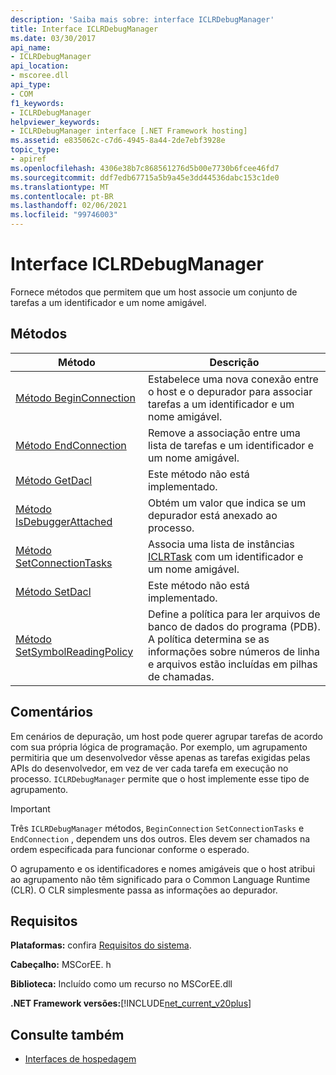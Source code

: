 ```yaml
---
description: 'Saiba mais sobre: interface ICLRDebugManager'
title: Interface ICLRDebugManager
ms.date: 03/30/2017
api_name:
- ICLRDebugManager
api_location:
- mscoree.dll
api_type:
- COM
f1_keywords:
- ICLRDebugManager
helpviewer_keywords:
- ICLRDebugManager interface [.NET Framework hosting]
ms.assetid: e835062c-c7d6-4945-8a44-2de7ebf3928e
topic_type:
- apiref
ms.openlocfilehash: 4306e38b7c868561276d5b00e7730b6fcee46fd7
ms.sourcegitcommit: ddf7edb67715a5b9a45e3dd44536dabc153c1de0
ms.translationtype: MT
ms.contentlocale: pt-BR
ms.lasthandoff: 02/06/2021
ms.locfileid: "99746003"
---
```

# <a name="iclrdebugmanager-interface"></a>Interface ICLRDebugManager

Fornece métodos que permitem que um host associe um conjunto de tarefas a um identificador e um nome amigável.  
  
## <a name="methods"></a>Métodos  
  
|Método|Descrição|  
|------------|-----------------|  
|[Método BeginConnection](iclrdebugmanager-beginconnection-method.md)|Estabelece uma nova conexão entre o host e o depurador para associar tarefas a um identificador e um nome amigável.|  
|[Método EndConnection](iclrdebugmanager-endconnection-method.md)|Remove a associação entre uma lista de tarefas e um identificador e um nome amigável.|  
|[Método GetDacl](iclrdebugmanager-getdacl-method.md)|Este método não está implementado.|  
|[Método IsDebuggerAttached](iclrdebugmanager-isdebuggerattached-method.md)|Obtém um valor que indica se um depurador está anexado ao processo.|  
|[Método SetConnectionTasks](iclrdebugmanager-setconnectiontasks-method.md)|Associa uma lista de instâncias [ICLRTask](iclrtask-interface.md) com um identificador e um nome amigável.|  
|[Método SetDacl](iclrdebugmanager-setdacl-method.md)|Este método não está implementado.|  
|[Método SetSymbolReadingPolicy](iclrdebugmanager-setsymbolreadingpolicy-method.md)|Define a política para ler arquivos de banco de dados do programa (PDB). A política determina se as informações sobre números de linha e arquivos estão incluídas em pilhas de chamadas.|  
  
## <a name="remarks"></a>Comentários  

 Em cenários de depuração, um host pode querer agrupar tarefas de acordo com sua própria lógica de programação. Por exemplo, um agrupamento permitiria que um desenvolvedor vêsse apenas as tarefas exigidas pelas APIs do desenvolvedor, em vez de ver cada tarefa em execução no processo. `ICLRDebugManager` permite que o host implemente esse tipo de agrupamento.  
  
> [!IMPORTANT]
> Três `ICLRDebugManager` métodos, `BeginConnection` `SetConnectionTasks` e `EndConnection` , dependem uns dos outros. Eles devem ser chamados na ordem especificada para funcionar conforme o esperado.  
  
 O agrupamento e os identificadores e nomes amigáveis que o host atribui ao agrupamento não têm significado para o Common Language Runtime (CLR). O CLR simplesmente passa as informações ao depurador.  
  
## <a name="requirements"></a>Requisitos  

 **Plataformas:** confira [Requisitos do sistema](../../get-started/system-requirements.md).  
  
 **Cabeçalho:** MSCorEE. h  
  
 **Biblioteca:** Incluído como um recurso no MSCorEE.dll  
  
 **.NET Framework versões:**[!INCLUDE[net_current_v20plus](../../../../includes/net-current-v20plus-md.md)]  
  
## <a name="see-also"></a>Consulte também

- [Interfaces de hospedagem](hosting-interfaces.md)
